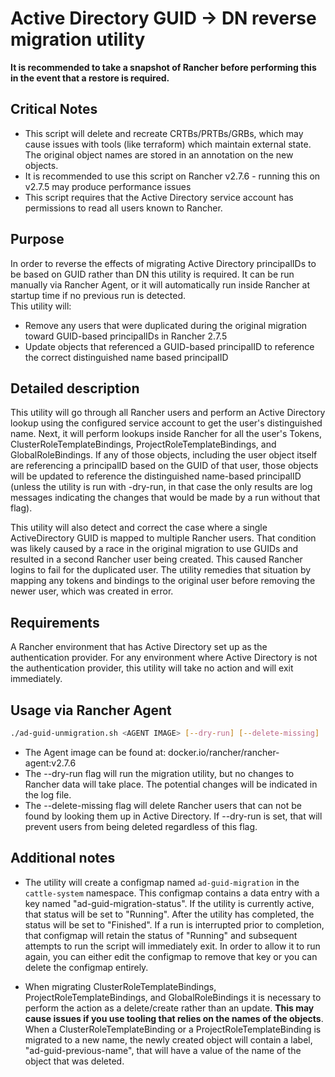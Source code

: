 # Active Directory GUID -> DN reverse migration utility

**It is recommended to take a snapshot of Rancher before performing this in the event that a restore is required.**


## Critical Notes
* This script will delete and recreate CRTBs/PRTBs/GRBs, which may cause issues with tools (like terraform) which maintain external state.  The original object names are stored in an annotation on the new objects.
* It is recommended to use this script on Rancher v2.7.6 - running this on v2.7.5 may produce performance issues
* This script requires that the Active Directory service account has permissions to read all users known to Rancher.


## Purpose

In order to reverse the effects of migrating Active Directory principalIDs to be based on GUID rather than DN this
utility is required.  It can be run manually via Rancher Agent, or it will automatically run inside Rancher at startup
time if no previous run is detected.  
This utility will:
* Remove any users that were duplicated during the original migration toward GUID-based principalIDs in Rancher 2.7.5
* Update objects that referenced a GUID-based principalID to reference the correct distinguished name based principalID


## Detailed description

This utility will go through all Rancher users and perform an Active Directory lookup using the configured service account to
get the user's distinguished name.  Next, it will perform lookups inside Rancher for all the user's Tokens,
ClusterRoleTemplateBindings, ProjectRoleTemplateBindings, and GlobalRoleBindings.  If any of those objects, including the user object
itself are referencing a principalID based on the GUID of that user, those objects will be updated to reference
the distinguished name-based principalID (unless the utility is run with -dry-run, in that case the only results
are log messages indicating the changes that would be made by a run without that flag).

This utility will also detect and correct the case where a single ActiveDirectory GUID is mapped to multiple Rancher
users.  That condition was likely caused by a race in the original migration to use GUIDs and resulted in a second
Rancher user being created.  This caused Rancher logins to fail for the duplicated user.  The utility remedies
that situation by mapping any tokens and bindings to the original user before removing the newer user, which was
created in error.


## Requirements

A Rancher environment that has Active Directory set up as the authentication provider.  For any environment where
Active Directory is not the authentication provider, this utility will take no action and will exit immediately.


## Usage via Rancher Agent

```bash
./ad-guid-unmigration.sh <AGENT IMAGE> [--dry-run] [--delete-missing]
```
*  The Agent image can be found at: docker.io/rancher/rancher-agent:v2.7.6
*  The --dry-run flag will run the migration utility, but no changes to Rancher data will take place.  The potential changes will be indicated in the log file.
*  The --delete-missing flag will delete Rancher users that can not be found by looking them up in Active Directory. If --dry-run is set, that will prevent users from being deleted regardless of this flag.


## Additional notes
*  The utility will create a configmap named `ad-guid-migration` in the `cattle-system` namespace.  This configmap contains
   a data entry with a key named "ad-guid-migration-status".  If the utility is currently active, that status will be
   set to "Running".  After the utility has completed, the status will be set to "Finished".  If a run is interrupted
   prior to completion, that configmap will retain the status of "Running" and subsequent attempts to run the script will
   immediately exit.  In order to allow it to run again, you can either edit the configmap to remove that key or you can
   delete the configmap entirely.

*  When migrating ClusterRoleTemplateBindings, ProjectRoleTemplateBindings, and GlobalRoleBindings it is necessary to perform the action
   as a delete/create rather than an update.  **This may cause issues if you use tooling that relies on the names of the objects**.
   When a ClusterRoleTemplateBinding or a ProjectRoleTemplateBinding is migrated to a new name, the newly created object
   will contain a label, "ad-guid-previous-name", that will have a value of the name of the object that was deleted.
